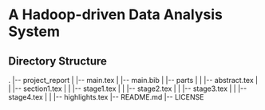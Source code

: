 # A Hadoop-driven Data Analysis System

## Directory Structure
.
|-- project_report
|   |-- main.tex
|   |-- main.bib
|   |-- parts
|   |   |-- abstract.tex
|   |   |-- section1.tex
|   |   |-- stage1.tex
|   |   |-- stage2.tex
|   |   |-- stage3.tex
|   |   |-- stage4.tex
|   |   |-- highlights.tex 
|-- README.md
|-- LICENSE

